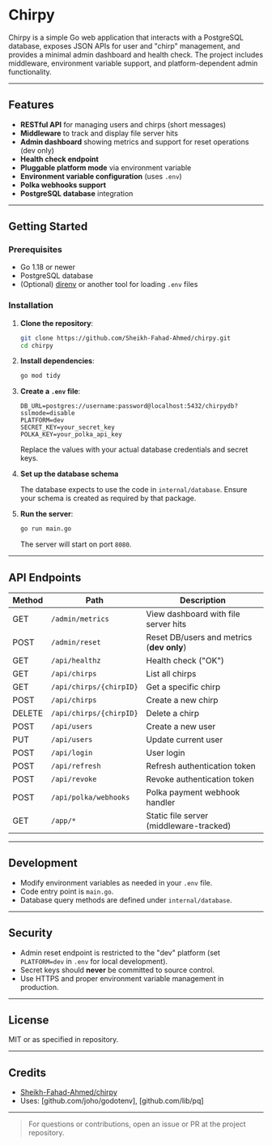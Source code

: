 # Chirpy

Chirpy is a simple Go web application that interacts with a PostgreSQL database, exposes JSON APIs for user and "chirp" management, and provides a minimal admin dashboard and health check. The project includes middleware, environment variable support, and platform-dependent admin functionality.

***

## Features

- **RESTful API** for managing users and chirps (short messages)
- **Middleware** to track and display file server hits
- **Admin dashboard** showing metrics and support for reset operations (dev only)
- **Health check endpoint**
- **Pluggable platform mode** via environment variable
- **Environment variable configuration** (uses `.env`)
- **Polka webhooks support**
- **PostgreSQL database** integration

***

## Getting Started

### Prerequisites

- Go 1.18 or newer
- PostgreSQL database
- (Optional) [direnv](https://github.com/direnv/direnv) or another tool for loading `.env` files

### Installation

1. **Clone the repository**:

    ```bash
    git clone https://github.com/Sheikh-Fahad-Ahmed/chirpy.git
    cd chirpy
    ```

2. **Install dependencies**:

    ```bash
    go mod tidy
    ```

3. **Create a `.env` file**:

    ```
    DB_URL=postgres://username:password@localhost:5432/chirpydb?sslmode=disable
    PLATFORM=dev
    SECRET_KEY=your_secret_key
    POLKA_KEY=your_polka_api_key
    ```

    Replace the values with your actual database credentials and secret keys.

4. **Set up the database schema**

    The database expects to use the code in `internal/database`. Ensure your schema is created as required by that package.

5. **Run the server**:

    ```bash
    go run main.go
    ```

    The server will start on port `8080`.

***

## API Endpoints

| Method | Path                             | Description                               |
|--------|----------------------------------|-------------------------------------------|
| GET    | `/admin/metrics`                 | View dashboard with file server hits      |
| POST   | `/admin/reset`                   | Reset DB/users and metrics (**dev only**) |
| GET    | `/api/healthz`                   | Health check ("OK")                      |
| GET    | `/api/chirps`                    | List all chirps                           |
| GET    | `/api/chirps/{chirpID}`          | Get a specific chirp                      |
| POST   | `/api/chirps`                    | Create a new chirp                        |
| DELETE | `/api/chirps/{chirpID}`          | Delete a chirp                            |
| POST   | `/api/users`                     | Create a new user                         |
| PUT    | `/api/users`                     | Update current user                       |
| POST   | `/api/login`                     | User login                                |
| POST   | `/api/refresh`                   | Refresh authentication token              |
| POST   | `/api/revoke`                    | Revoke authentication token               |
| POST   | `/api/polka/webhooks`            | Polka payment webhook handler             |
| GET    | `/app/*`                         | Static file server (middleware-tracked)   |

***

## Development

- Modify environment variables as needed in your `.env` file.
- Code entry point is `main.go`.
- Database query methods are defined under `internal/database`.

***

## Security

- Admin reset endpoint is restricted to the "dev" platform (set `PLATFORM=dev` in `.env` for local development).
- Secret keys should **never** be committed to source control.
- Use HTTPS and proper environment variable management in production.

***

## License

MIT or as specified in repository.

***

## Credits

- [Sheikh-Fahad-Ahmed/chirpy](https://github.com/Sheikh-Fahad-Ahmed/chirpy)
- Uses: [github.com/joho/godotenv], [github.com/lib/pq]

***

> For questions or contributions, open an issue or PR at the project repository.